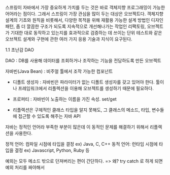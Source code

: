 스프링이 자바에서 가장 중요하게 가치를 두는 것은 바로 객체지향 프로그래밍이 가능한 어어라는 점이다. 그래서 스프링이 가장 관심을 많이 두는 대상은 오브젝트다. 객체지향 설계의 기초와 원칙을 비롯해서, 다양한 목적을 위해 재활용 가능한 설계 방법인 디자인 패턴, 좀 더 깔끔한 구조가 되도록 지속적으로 개선해나가는 작업인 리팩토링, 오브젝트가 기대한 대로 동작하고 있는지를 효과적으로 검증하는 데 쓰이는 단위 테스트와 같은 오브젝트 설계와 구현에 관한 여러 가지 응용 기술과 지식이 요구된다.



1.1 초난감 DAO

DAO : DB를 사용해 데이터를 조회하거나 조작하는 기능을 전담하도록 만든 오브젝트

자바빈(Java Bean) : 비주얼 툴에서 조작 가능한 컴포넌트 

- 디폴트 생성자 : 자바빈은 파라미터가 없는 디폴트 생성자를 갖고 있어야 한다. 툴이나 프레임워크에서 리플렉션을 이용해 오브젝트를 생성하기 때문에 필요하다.

- 프로퍼티 : 자바빈이 노출하는 이름을 가진 속성. set/get



* 리플렉션은 구체적인 클래스 타입을 알지 못해도, 그 클래스의 메소드, 타입, 변수들에 접근할 수 있도록 해주는 자바 API

자바는 정적인 언어라 부족한 부분이 많은데 이 동적인 문제를 해결하기 위해서 리플렉션을 사용한다.

정적 언어: 컴파일 시점에 타입을 결정 ex) Java, C, C++ 
동적 언어: 런타임 시점에 타입을 결정 ex) Javascript, Python, Ruby 등


예외는 모두 메소드 밖으로 던져버리는 편이 간단하다. => 왜? try catch 로 하게 되면 예외 처리를 짜야해서
